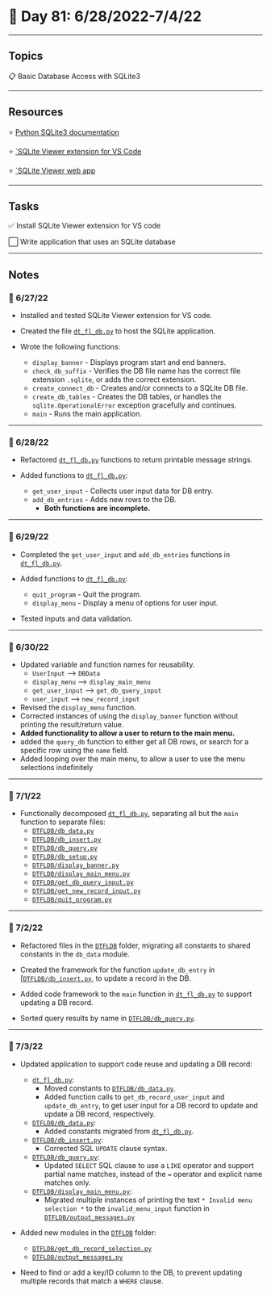 # :calendar: Day 81: 6/28/2022-7/4/22

---

## Topics

:clipboard: Basic Database Access with SQLite3

---

## Resources

:star: [Python SQLite3 documentation](https://docs.python.org/3/library/sqlite3.html)

:star: [`SQLite Viewer extension for VS Code](https://marketplace.visualstudio.com/items?itemName=qwtel.sqlite-viewer)

:star: [`SQLite Viewer web app](https://sqliteviewer.app)

---

## Tasks

:white_check_mark: Install SQLite Viewer extension for VS code

:white_large_square: Write application that uses an SQLite database

---

## Notes

### :notebook: 6/27/22

- Installed and tested SQLite Viewer extension for VS code.

- Created the file [`dt_fl_db.py`](https://github.com/timothyhull/100daysofcode/blob/main/days/_81/dt_fl_db.py) to host the SQLite application.

- Wrote the following functions:
    - `display_banner` - Displays program start and end banners.
    - `check_db_suffix` - Verifies the DB file name has the correct file extension `.sqlite`, or adds the correct extension.
    - `create_connect_db` - Creates and/or connects to a SQLite DB file.
    - `create_db_tables` - Creates the DB tables, or handles the `sqlite.OperationalError` exception gracefully and continues.
    - `main` - Runs the main application.

---

### :notebook: 6/28/22

- Refactored [`dt_fl_db.py`](https://github.com/timothyhull/100daysofcode/blob/main/days/_81/dt_fl_db.py) functions to return printable message strings.

- Added functions to [`dt_fl_db.py`](https://github.com/timothyhull/100daysofcode/blob/main/days/_81/dt_fl_db.py):
    - `get_user_input` - Collects user input data for DB entry.
    - `add_db_entries` - Adds new rows to the DB.
        - **Both functions are incomplete.**

---

### :notebook: 6/29/22

- Completed the `get_user_input` and `add_db_entries` functions in [`dt_fl_db.py`](https://github.com/timothyhull/100daysofcode/blob/main/days/_81/dt_fl_db.py).

- Added functions to [`dt_fl_db.py`](https://github.com/timothyhull/100daysofcode/blob/main/days/_81/dt_fl_db.py):
    - `quit_program` - Quit the program.
    - `display_menu` - Display a menu of options for user input.

- Tested inputs and data validation.

---

### :notebook: 6/30/22

- Updated variable and function names for reusability.
    - `UserInput` --> `DBData`
    - `display_menu` --> `display_main_menu`
    - `get_user_input` --> `get_db_query_input`
    - `user_input` --> `new_record_input`
- Revised the `display_menu` function.
- Corrected instances of using the `display_banner` function without printing the result/return value.
- **Added functionality to allow a user to return to the main menu.**
- added the `query_db` function to either get all DB rows, or search for a specific row using the `name` field.
- Added looping over the main menu, to allow a user to use the menu selections indefinitely

---

### :notebook: 7/1/22

- Functionally decomposed [`dt_fl_db.py`](https://github.com/timothyhull/100daysofcode/blob/main/days/_81/dt_fl_db.py), separating all but the `main` function to separate files:
    - [`DTFLDB/db_data.py`](https://github.com/timothyhull/100daysofcode/blob/main/days/_81/DTFLDB/db_data.py)
    - [`DTFLDB/db_insert.py`](https://github.com/timothyhull/100daysofcode/blob/main/days/_81/DTFLDB/db_insert.py)
    - [`DTFLDB/db_query.py`](https://github.com/timothyhull/100daysofcode/blob/main/days/_81/DTFLDB/db_query.py)
    - [`DTFLDB/db_setup.py`](https://github.com/timothyhull/100daysofcode/blob/main/days/_81/DTFLDB/db_setup.py)
    - [`DTFLDB/display_banner.py`](https://github.com/timothyhull/100daysofcode/blob/main/days/_81/DTFLDB/display_banner.py)
    - [`DTFLDB/display_main_menu.py`](https://github.com/timothyhull/100daysofcode/blob/main/days/_81/DTFLDB/display_main_menu.py)
    - [`DTFLDB/get_db_query_input.py`](https://github.com/timothyhull/100daysofcode/blob/main/days/_81/DTFLDB/get_db_query_input.py)
    - [`DTFLDB/get_new_record_input.py`](https://github.com/timothyhull/100daysofcode/blob/main/days/_81/DTFLDB/get_new_record_input.py)
    - [`DTFLDB/quit_program.py`](https://github.com/timothyhull/100daysofcode/blob/main/days/_81/DTFLDB/quit_program.py)

---

### :notebook: 7/2/22

- Refactored files in the [`DTFLDB`](https://github.com/timothyhull/100daysofcode/tree/main/days/_81/DTFLDB) folder, migrating all constants to shared constants in the `db_data` module.

- Created the framework for the function `update_db_entry` in [[`DTFLDB/db_insert.py`](https://github.com/timothyhull/100daysofcode/blob/main/days/_81/DTFLDB/db_insert.py), to update a record in the DB.

- Added code framework to the `main` function in [`dt_fl_db.py`](https://github.com/timothyhull/100daysofcode/blob/main/days/_81/dt_fl_db.py) to support updating a DB record.

- Sorted query results by name in [`DTFLDB/db_query.py`](https://github.com/timothyhull/100daysofcode/blob/main/days/_81/DTFLDB/db_query.py).

---

### :notebook: 7/3/22

- Updated application to support code reuse and updating a DB record:
    - [`dt_fl_db.py`](https://github.com/timothyhull/100daysofcode/blob/main/days/_81/dt_fl_db.py):
        - Moved constants to [`DTFLDB/db_data.py`](https://github.com/timothyhull/100daysofcode/blob/main/days/_81/DTFLDB/db_data.py).
        - Added function calls to `get_db_record_user_input` and `update_db_entry`, to get user input for a DB record to update and update a DB record, respectively.
    - [`DTFLDB/db_data.py`](https://github.com/timothyhull/100daysofcode/blob/main/days/_81/DTFLDB/db_data.py):
        - Added constants migrated from [`dt_fl_db.py`](https://github.com/timothyhull/100daysofcode/blob/main/days/_81/dt_fl_db.py).
    - [`DTFLDB/db_insert.py`](https://github.com/timothyhull/100daysofcode/blob/main/days/_81/DTFLDB/db_insert.py):
        - Corrected SQL `UPDATE` clause syntax.
    - [`DTFLDB/db_query.py`](https://github.com/timothyhull/100daysofcode/blob/main/days/_81/DTFLDB/db_query.py):
        - Updated `SELECT` SQL clause to use a `LIKE` operator and support partial name matches, instead of the `=` operator and explicit name matches only.
    - [`DTFLDB/display_main_menu.py`](https://github.com/timothyhull/100daysofcode/blob/main/days/_81/DTFLDB/display_main_menu.py):
        - Migrated multiple instances of printing the text `* Invalid menu selection *` to the `invalid_menu_input` function in [`DTFLDB/output_messages.py`](https://github.com/timothyhull/100daysofcode/blob/main/days/_81/DTFLDB/output_messages.py)

- Added new modules in the [`DTFLDB`](https://github.com/timothyhull/100daysofcode/tree/main/days/_81/DTFLDB) folder:
    - [`DTFLDB/get_db_record_selection.py`](https://github.com/timothyhull/100daysofcode/blob/main/days/_81/DTFLDB/get_db_record_selection.py)
    - [`DTFLDB/output_messages.py`](https://github.com/timothyhull/100daysofcode/blob/main/days/_81/DTFLDB/output_messages.py)

- Need to find or add a key/ID column to the DB, to prevent updating multiple records that match a `WHERE` clause.
